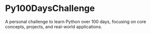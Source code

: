 # Py100DaysChallenge
A personal challenge to learn Python over 100 days, focusing on core concepts, projects, and real-world applications.
